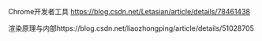 Chrome开发者工具
https://blog.csdn.net/Letasian/article/details/78461438

渲染原理与内部https://blog.csdn.net/liaozhongping/article/details/51028705

